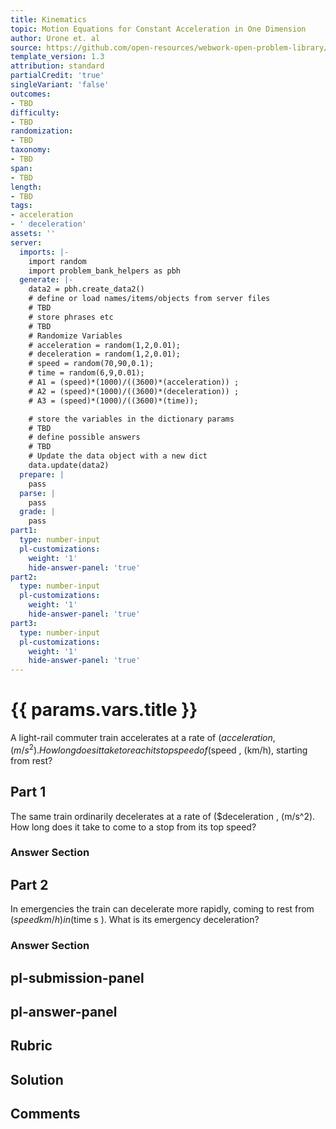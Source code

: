 ```yaml
---
title: Kinematics
topic: Motion Equations for Constant Acceleration in One Dimension
author: Urone et. al
source: https://github.com/open-resources/webwork-open-problem-library/tree/master/Contrib/BrockPhysics/College_Physics_Urone/2.Kinematics/NU_U17-2-05-004.pg
template_version: 1.3
attribution: standard
partialCredit: 'true'
singleVariant: 'false'
outcomes:
- TBD
difficulty:
- TBD
randomization:
- TBD
taxonomy:
- TBD
span:
- TBD
length:
- TBD
tags:
- acceleration
- ' deceleration'
assets: ''
server:
  imports: |-
    import random
    import problem_bank_helpers as pbh
  generate: |-
    data2 = pbh.create_data2()
    # define or load names/items/objects from server files
    # TBD
    # store phrases etc
    # TBD
    # Randomize Variables
    # acceleration = random(1,2,0.01);
    # deceleration = random(1,2,0.01);
    # speed = random(70,90,0.1);
    # time = random(6,9,0.01);
    # A1 = (speed)*(1000)/((3600)*(acceleration)) ;
    # A2 = (speed)*(1000)/((3600)*(deceleration)) ;
    # A3 = (speed)*(1000)/((3600)*(time));

    # store the variables in the dictionary params
    # TBD
    # define possible answers
    # TBD
    # Update the data object with a new dict
    data.update(data2)
  prepare: |
    pass
  parse: |
    pass
  grade: |
    pass
part1:
  type: number-input
  pl-customizations:
    weight: '1'
    hide-answer-panel: 'true'
part2:
  type: number-input
  pl-customizations:
    weight: '1'
    hide-answer-panel: 'true'
part3:
  type: number-input
  pl-customizations:
    weight: '1'
    hide-answer-panel: 'true'
---
```


# {{ params.vars.title }} 


A light-rail commuter train accelerates at a rate of ($acceleration , (m/s^2). How long does it take to reach its top speed of ($speed , (km/h), starting from rest?

## Part 1 
The same train ordinarily decelerates at a rate of ($deceleration , (m/s^2). How long does it take to come to a stop from its top speed? 


 ### Answer Section

## Part 2 
In emergencies the train can decelerate more rapidly, coming to rest from ($speedkm/h ) in ($time  s ). What is its emergency deceleration? 


 ### Answer Section


## pl-submission-panel 


## pl-answer-panel 


## Rubric 


## Solution 


## Comments 



